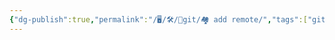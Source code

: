 ```yaml
---
{"dg-publish":true,"permalink":"/🖥/🛠/🐙git/🏘 add remote/","tags":["git","programming","utils"]}
---
```


